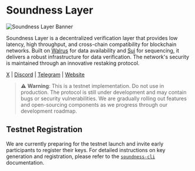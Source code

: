 # Soundness Layer

![Soundness Layer Banner](banner.png)

Soundness Layer is a decentralized verification layer that provides low latency, high throughput, and cross-chain compatibility for blockchain networks. Built on [Walrus](https://www.walrus.xyz/) for data availability and [Sui](https://sui.io/) for sequencing, it delivers a robust infrastructure for data verification. The network's security is maintained through an innovative restaking protocol.

[X](https://x.com/SoundnessLabs) | [Discord](https://discord.gg/F4cGbdqgw8) | [Telegram](https://t.me/SoundnessLabs) | [Website](https://soundness.xyz/)

> ⚠️ **Warning**: This is a testnet implementation. Do not use in production. The protocol is still under development and may contain bugs or security vulnerabilities. We are gradually rolling out features and open-sourcing components as we progress through our development roadmap.

## Testnet Registration

We are currently preparing for the testnet launch and invite early participants to register their keys. For detailed instructions on key generation and registration, please refer to the [`soundness-cli`](/soundness-cli) documentation.
